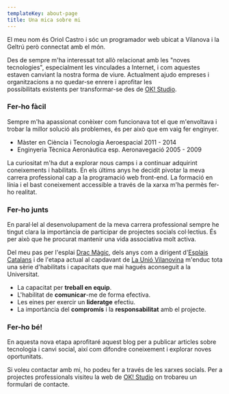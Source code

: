 ```yaml
---
templateKey: about-page
title: Una mica sobre mi
---
```

El meu nom és Oriol Castro i sóc un programador web ubicat a Vilanova i la Geltrú però connectat amb el món.

Des de sempre m'ha interessat tot allò relacionat amb les "noves tecnologies", especialment les vinculades a Internet, i com aquestes estaven canviant la nostra forma de viure. Actualment ajudo empreses i organitzacions a no quedar-se enrere i aprofitar les possibilitats existents per transformar-se des de [OK! Studio](https://www.okstudio.tech/).

### Fer-ho fàcil

Sempre m'ha apassionat conèixer com funcionava tot el que m'envoltava i trobar la millor solució als problemes, és per això que em vaig fer enginyer.

* Màster en Ciència i Tecnologia Aeroespacial 2011 - 2014
* Enginyeria Tècnica Aeronàutica esp. Aeronavegació 2005 - 2009

La curiositat m'ha dut a explorar nous camps i a continuar adquirint coneixements i habilitats. En els últims anys he decidit pivotar la meva carrera professional cap a la programació web front-end. La formació en línia i el bast coneixement accessible a través de la xarxa m'ha permès fer-ho realitat.

### Fer-ho junts

En paral·lel al desenvolupament de la meva carrera professional sempre he tingut clara la importància de participar de projectes socials col·lectius. És per això que he procurat mantenir una vida associativa molt activa.

Del meu pas per l'esplai [Drac Màgic](http://dracmagic.org/), dels anys com a dirigent d'[Esplais Catalans](http://esplac.cat/) i de l'etapa actual al capdavant de [La Unió Vilanovina](http://www.launiovilanovina.cat/) m'enduc tota una sèrie d'habilitats i capacitats que mai hagués aconseguit a la Universitat.

* La capacitat per **treball en equip**.
* L'habilitat de **comunicar**-me de forma efectiva.
* Les eines per exercir un **lideratge** efectiu.
* La importància del **compromís** i la **responsabilitat** amb el projecte.

### Fer-ho bé!

En aquesta nova etapa aprofitaré aquest blog per a publicar articles sobre tecnologia i canvi social, així com difondre coneixement i explorar noves oportunitats.

Si voleu contactar amb mi, ho podeu fer a través de les xarxes socials. Per a projectes professionals visiteu la web de [OK! Studio](https://www.okstudio.tech/) on trobareu un formulari de contacte.
